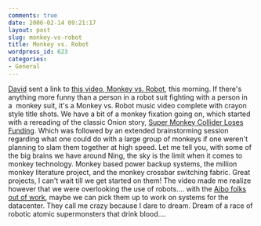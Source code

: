 ```yaml
---
comments: true
date: 2006-02-14 09:21:17
layout: post
slug: monkey-vs-robot
title: Monkey vs. Robot
wordpress_id: 623
categories:
- General
---
```


[David](http://www.sklar.com/blog/) sent a link to [this video, Monkey vs. Robot](http://video.google.com/videoplay?docid=-4412806662713775705), this morning. If there's anything more funny than a person in a robot suit fighting with a person in a  monkey suit, it's a Monkey vs. Robot music video complete with crayon style title shots. We have a bit of a monkey fixation going on, which started with a rereading of the classic Onion story, [Super Monkey Collider Loses Funding](http://www.theonion.com/content/node/30420). Which was followed by an extended brainstorming session regarding what one could do with a large group of monkeys if one weren't planning to slam them together at high speed. Let me tell you, with some of the big brains we have around Ning, the sky is the limit when it comes to monkey technology. Monkey based power backup systems, the million monkey literature project, and the monkey crossbar switching fabric. Great projects, I can't wait till we get started on them! The video made me realize however that we were overlooking the use of robots.... with the [Aibo folks out of work](http://news.com.com/Sony+puts+Aibo+to+sleep/2100-1041_3-6031649.html), maybe we can pick them up to work on systems for the datacenter. They call me crazy because I dare to dream. Dream of a race of robotic atomic supermonsters that drink blood....
